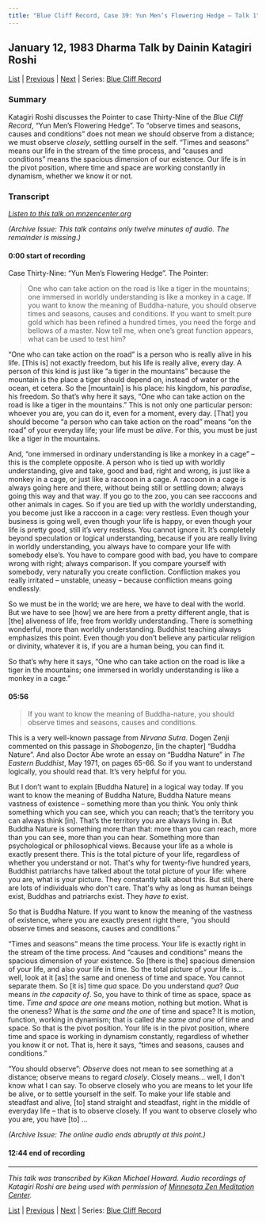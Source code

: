 ```yaml
---
title: "Blue Cliff Record, Case 39: Yun Men’s Flowering Hedge – Talk 1"
---
```

## January 12, 1983 Dharma Talk by Dainin Katagiri Roshi

[List](list#1983) \| 
[Previous](1983-01-05-Blue-Cliff-Record-Case-38-Talk-2) \| 
[Next](1983-01-19-Blue-Cliff-Record-Case-39-Talk-2)
\| Series: [Blue Cliff Record](blue-cliff-record)

### Summary

Katagiri Roshi discusses the Pointer to case Thirty-Nine of the *Blue Cliff Record*, “Yun Men’s Flowering Hedge”. To “observe times and seasons, causes and conditions” does not mean we should observe from a distance; we must observe *closely*, settling ourself in the self. “Times and seasons” means our life in the stream of the time process, and “causes and conditions” means the spacious dimension of our existence. Our life is in the pivot position, where time and space are working constantly in dynamism, whether we know it or not.

### Transcript

<a href="https://www.mnzencenter.org/the-dainin-katagiri-audio-archive/blue-cliff-record-case-39-lecture-1" target="_blank">*Listen to this talk on mnzencenter.org*</a> 

*(Archive Issue: This talk contains only twelve minutes of audio. The remainder is missing.)*

#### 0:00 start of recording

Case Thirty-Nine: “Yun Men’s Flowering Hedge”. The Pointer:

> One who can take action on the road is like a tiger in the mountains; one immersed in worldly understanding is like a monkey in a cage. If you want to know the meaning of Buddha-nature, you should observe times and seasons, causes and conditions. If you want to smelt pure gold which has been refined a hundred times, you need the forge and bellows of a master. Now tell me, when one’s great function appears, what can be used to test him?

“One who can take action on the road” is a person who is really alive in his life. [This is] not exactly freedom, but his life is really alive, every day. A person of this kind is just like “a tiger in the mountains” because the mountain is the place a tiger should depend on, instead of water or the ocean, et cetera. So the [mountain] is his place: his kingdom, his *paradise*, his freedom. So that’s why here it says, “One who can take action on the road is like a tiger in the mountains.” This is not only one particular person: whoever you are, you can do it, even for a moment, every day. [That] you should become “a person who can take action on the road” means “on the road” of your everyday life; your life must be *alive*. For this, you must be just like a tiger in the mountains.

And, “one immersed in ordinary understanding is like a monkey in a cage” – this is the complete opposite. A person who is tied up with worldly understanding, give and take, good and bad, right and wrong, is just like a monkey in a cage, or just like a raccoon in a cage. A raccoon in a cage is always going here and there, without being still or settling down; always going this way and that way. If you go to the zoo, you can see raccoons and other animals in cages. So if you are tied up with the worldly understanding, you become just like a raccoon in a cage: very restless. Even though your business is going well, even though your life is happy, or even though your life is pretty good, still it’s very restless. You cannot ignore it. It’s completely beyond speculation or logical understanding, because if you are really living in worldly understanding, you always have to compare your life with somebody else’s. You have to compare good with bad, you have to compare wrong with right; always comparison. If you compare yourself with somebody, very naturally you create confliction. Confliction makes you really irritated – unstable, uneasy – because confliction means going endlessly. 

So we must be in the world; we are here, we have to deal with the world. But we have to see [how] we are here from a pretty different angle, that is [the] aliveness of life, free from worldly understanding. There is something wonderful, more than worldly understanding. Buddhist teaching always emphasizes this point. Even though you don’t believe any particular religion or divinity, whatever it is, if you are a human being, you can find it. 

So that’s why here it says, “One who can take action on the road is like a tiger in the mountains; one immersed in worldly understanding is like a monkey in a cage.” 

#### 05:56

> If you want to know the meaning of Buddha-nature, you should observe times and seasons, causes and conditions. 

This is a very well-known passage from *Nirvana Sutra*. Dogen Zenji commented on this passage in *Shobogenzo*, [in the chapter] “Buddha Nature”. And also Doctor Abe wrote an essay on “Buddha Nature” in *The Eastern Buddhist*, May 1971, on pages 65-66. So if you want to understand logically, you should read that. It’s very helpful for you. 

But I don’t want to explain [Buddha Nature] in a logical way today. If you want to know the meaning of Buddha Nature, Buddha Nature means vastness of existence – something more than you think. You only think something which you can see, which you can reach; that’s the territory you can always think [in]. That’s the territory you are always living in. But Buddha Nature is something more than that: more than you can reach, more than you can see, more than you can hear. Something more than psychological or philosophical views. Because your life as a whole is exactly present there. This is the total picture of your life, regardless of whether you understand or not. That's why for twenty-five hundred years, Buddhist patriarchs have talked about the total picture of your life: where you are, what is your picture. They constantly talk about this. But still, there are lots of individuals who don't care. That's why as long as human beings exist, Buddhas and patriarchs exist. They *have to* exist. 

So that is Buddha Nature. If you want to know the meaning of the vastness of existence, where you are exactly present right there, “you should observe times and seasons, causes and conditions.” 

“Times and seasons” means the time process. Your life is exactly right in the stream of the time process. And “causes and conditions” means the spacious dimension of your existence. So [there is the] spacious dimension of your life, and also your life in time. So the total picture of your life is... well, look at it [as] the same and oneness of time and space. You cannot separate them. So [it is] time *qua* space. Do you understand *qua*? *Qua* means *in the capacity of*. So, you have to think of time as space, space as time. *Time and space are one* means motion, nothing but motion. What is the oneness? What is *the same and the one* of time and space? It is motion, function, working in dynamism; that is called *the same and one* of time and space. So that is the pivot position. Your life is in the pivot position, where time and space is working in dynamism constantly, regardless of whether you know it or not. That is, here it says, “times and seasons, causes and conditions.” 

“You should observe”: *Observe* does not mean to see something at a distance; observe means to regard *closely*. Closely means... well, I don't know what I can say. To observe closely who you are means to let your life be alive, or to settle yourself in the self. To make your life stable and steadfast and alive, [to] stand straight and steadfast, right in the middle of everyday life – that is to observe closely. If you want to observe closely who you are, you have [to] ...

*(Archive Issue: The online audio ends abruptly at this point.)*

#### 12:44 end of recording

---

*This talk was transcribed by Kikan Michael Howard. Audio recordings of Katagiri Roshi are being used with permission of [Minnesota Zen Meditation Center](https://www.mnzencenter.org/katagiri-project.html).*

[List](list#1983) \| 
[Previous](1983-01-05-Blue-Cliff-Record-Case-38-Talk-2) \| 
[Next](1983-01-19-Blue-Cliff-Record-Case-39-Talk-2)
\| Series: [Blue Cliff Record](blue-cliff-record)
